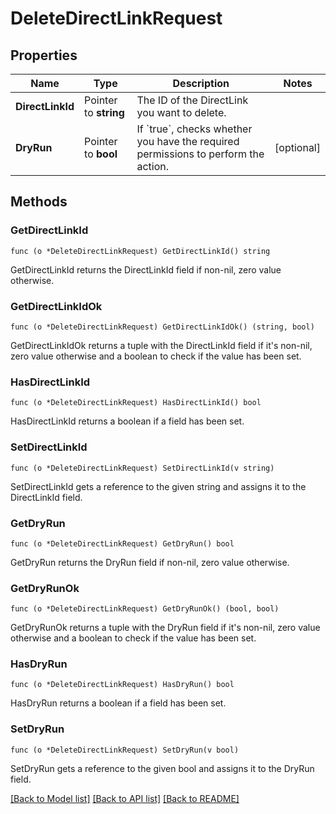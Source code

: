 # DeleteDirectLinkRequest

## Properties

Name | Type | Description | Notes
------------ | ------------- | ------------- | -------------
**DirectLinkId** | Pointer to **string** | The ID of the DirectLink you want to delete. | 
**DryRun** | Pointer to **bool** | If &#x60;true&#x60;, checks whether you have the required permissions to perform the action. | [optional] 

## Methods

### GetDirectLinkId

`func (o *DeleteDirectLinkRequest) GetDirectLinkId() string`

GetDirectLinkId returns the DirectLinkId field if non-nil, zero value otherwise.

### GetDirectLinkIdOk

`func (o *DeleteDirectLinkRequest) GetDirectLinkIdOk() (string, bool)`

GetDirectLinkIdOk returns a tuple with the DirectLinkId field if it's non-nil, zero value otherwise
and a boolean to check if the value has been set.

### HasDirectLinkId

`func (o *DeleteDirectLinkRequest) HasDirectLinkId() bool`

HasDirectLinkId returns a boolean if a field has been set.

### SetDirectLinkId

`func (o *DeleteDirectLinkRequest) SetDirectLinkId(v string)`

SetDirectLinkId gets a reference to the given string and assigns it to the DirectLinkId field.

### GetDryRun

`func (o *DeleteDirectLinkRequest) GetDryRun() bool`

GetDryRun returns the DryRun field if non-nil, zero value otherwise.

### GetDryRunOk

`func (o *DeleteDirectLinkRequest) GetDryRunOk() (bool, bool)`

GetDryRunOk returns a tuple with the DryRun field if it's non-nil, zero value otherwise
and a boolean to check if the value has been set.

### HasDryRun

`func (o *DeleteDirectLinkRequest) HasDryRun() bool`

HasDryRun returns a boolean if a field has been set.

### SetDryRun

`func (o *DeleteDirectLinkRequest) SetDryRun(v bool)`

SetDryRun gets a reference to the given bool and assigns it to the DryRun field.


[[Back to Model list]](../README.md#documentation-for-models) [[Back to API list]](../README.md#documentation-for-api-endpoints) [[Back to README]](../README.md)


